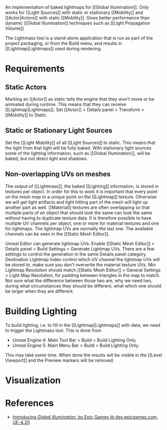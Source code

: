 An implementation of baked lightmaps for [[Global Illumination]].
Only works for [[Light Sources]] with static or stationary [[Mobility]] and [[Actor|Actors]] with static [[Mobility]].
Gives better performance than dynamic [[Global Illumination]] techniques such as [[Light Propagation Volume]]

The Lightmass tool is a stand-alone application that is run as part of the project packaging, or from the Build menu, and results in [[Lightmap|Lightmaps]] used during rendering.


# Requirements

## Static Actors

Marking an [[Actor]] as static tells the engine that they won't move or be animated during runtime.
This means that they can receive [[Lightmap|Lightmaps]].
Set [[Actor]] > Details panel > Transform > [[Mobility]] to Static.


## Static or Stationary Light Sources

Set the [[Light Mobility]] of all [[Light Sources]] to static.
This means that the light from that light will be fully baked.
With stationary light sources some of the lighting information, such as [[Global Illumination]], will be baked, but not direct light and shadows.



## Non-overlapping UVs on meshes

The output of [[Lightmass]], the baked [[Lighting]] information, is stored in textures per object.
In order for this to work it is important that every point on the mesh map to a unique point on the [[Lightmap]] texture.
Otherwise we will get light artifacts and light hitting part of the mesh will light up another part as well.
[[Material]] textures are often overlapping so that multiple parts of an object that should look the same can look the same without having to duplicate texture data.
It is therefore possible to have multiple UV channels per object, one or more for material textures and one for lightmaps.
The lightmap UVs are normally the last one.
The available channels can be seen in the [[Static Mesh Editor]].

Unreal Editor can generate lightmap UVs.
Enable [[Static Mesh Editor]] > Details panel > Build Settings > Generate Lightmap UVs.
There are a few settings to control the generation in the same Details panel category.
Destination Lightmap Index control which UV channel the lightmap UVs will be stored to, make sure you don't overwrite the material texture UVs.
Min Lightmap Resolution should match [[Static Mesh Editor]] > General Settings > Light Map Resolution, for padding between triangles in the map to match.
Not sure what the difference between those two are, why we need two, during what circumstances they should be different, what which one should be larger when they are different.


# Building Lighting

To build lighting, i.e. to fill in the [[Lightmap|Lightmaps]] with data, we need to trigger the Lightmass tool.
This is done from
- Unreal Engine 4: Main Tool Bar > Build > Build Lighting Only.
- Unreal Engine 5: Main Menu Bar > Build > Build Lighting Only.

This may take some time.
When done the results will be visible in the [[Level Viewport]] and the Preview markers will be removed.


# Visualization




# References

- [_Introducing Global Illumination_, by Epic Games @ dev.epicgames.com, UE-4.20](https://dev.epicgames.com/community/learning/courses/yon/introducing-global-illumination/yo8/introduction-to-global-illumination)

